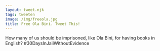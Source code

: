 ```yaml
---
layout: tweet.njk
tags: tweeten
image: /img/freeola.jpg
title: Free Ola Bini. Tweet This!
---
```

How many of us should be imprisoned, like Ola Bini, for having books in English? #30DaysInJailWithoutEvidence
